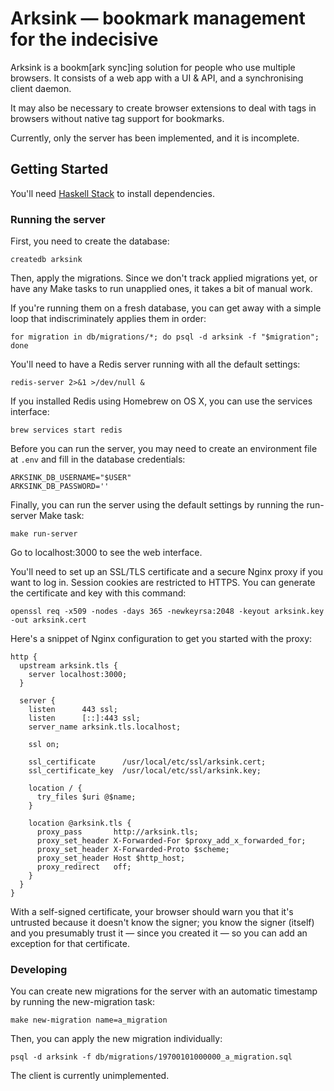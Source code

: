 Arksink — bookmark management for the indecisive
================================================

Arksink is a bookm[ark sync]ing solution for people who use multiple browsers. It consists of a web app with a UI & API, and a synchronising client daemon.

It may also be necessary to create browser extensions to deal with tags in browsers without native tag support for bookmarks.

Currently, only the server has been implemented, and it is incomplete.

## Getting Started

You'll need [Haskell Stack](https://www.haskellstack.org) to install dependencies.

### Running the server

First, you need to create the database:

```
createdb arksink
```

Then, apply the migrations. Since we don't track applied migrations yet, or have any Make tasks to run unapplied ones, it takes a bit of manual work.

If you're running them on a fresh database, you can get away with a simple loop that indiscriminately applies them in order:

```
for migration in db/migrations/*; do psql -d arksink -f "$migration"; done
```

You'll need to have a Redis server running with all the default settings:

```
redis-server 2>&1 >/dev/null &
```

If you installed Redis using Homebrew on OS X, you can use the services interface:

```
brew services start redis
```

Before you can run the server, you may need to create an environment file at `.env` and fill in the database credentials:

```
ARKSINK_DB_USERNAME="$USER"
ARKSINK_DB_PASSWORD=''
```

Finally, you can run the server using the default settings by running the run-server Make task:

```
make run-server
```

Go to localhost:3000 to see the web interface.

You'll need to set up an SSL/TLS certificate and a secure Nginx proxy if you want to log in. Session cookies are restricted to HTTPS. You can generate the certificate and key with this command:

```
openssl req -x509 -nodes -days 365 -newkeyrsa:2048 -keyout arksink.key -out arksink.cert
```

Here's a snippet of Nginx configuration to get you started with the proxy:

```
http {
  upstream arksink.tls {
    server localhost:3000;
  }

  server {
    listen      443 ssl;
    listen      [::]:443 ssl;
    server_name arksink.tls.localhost;

    ssl on;

    ssl_certificate      /usr/local/etc/ssl/arksink.cert;
    ssl_certificate_key  /usr/local/etc/ssl/arksink.key;

    location / {
      try_files $uri @$name;
    }

    location @arksink.tls {
      proxy_pass       http://arksink.tls;
      proxy_set_header X-Forwarded-For $proxy_add_x_forwarded_for;
      proxy_set_header X-Forwarded-Proto $scheme;
      proxy_set_header Host $http_host;
      proxy_redirect   off;
    }
  }
}
```

With a self-signed certificate, your browser should warn you that it's untrusted because it doesn't know the signer; you know the signer (itself) and you presumably trust it — since you created it — so you can add an exception for that certificate.

### Developing

You can create new migrations for the server with an automatic timestamp by running the new-migration task:

```
make new-migration name=a_migration
```

Then, you can apply the new migration individually:

```
psql -d arksink -f db/migrations/19700101000000_a_migration.sql
```

The client is currently unimplemented.
